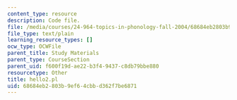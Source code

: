 ```yaml
---
content_type: resource
description: Code file.
file: /media/courses/24-964-topics-in-phonology-fall-2004/68684eb2803b9ef64cbbd362f7be6871_hello2.pl
file_type: text/plain
learning_resource_types: []
ocw_type: OCWFile
parent_title: Study Materials
parent_type: CourseSection
parent_uid: f600f19d-ae22-b3f4-9437-c8db79bbe880
resourcetype: Other
title: hello2.pl
uid: 68684eb2-803b-9ef6-4cbb-d362f7be6871
---
```

